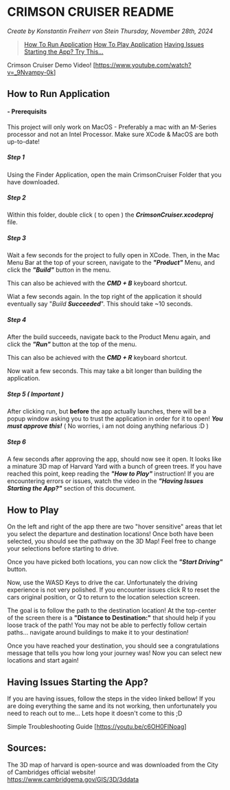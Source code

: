 # CRIMSON CRUISER README
*Create by Konstantin Freiherr von Stein*
_Thursday, November 28th, 2024_


> [How To Run Application](#1)
> [How To Play Application](#2)
> [Having Issues Starting the App? Try This...](#3)


Crimson Cruiser Demo Video!
[https://www.youtube.com/watch?v=_9Nvampy-0k]



<a name="1"></a>
## How to Run Application

#### - Prerequisits

This project will only work on MacOS - Preferably a mac with an M-Series processor and not an Intel Processor. Make sure XCode & MacOS are both up-to-date!

##### Step 1
Using the Finder Application, open the main CrimsonCruiser Folder that you have downloaded.
##### Step 2

Within this folder, double click ( to open ) the **_CrimsonCruiser.xcodeproj_** file. 

##### Step 3

Wait a few seconds for the project to fully open in XCode. Then, in the Mac Menu Bar at the top of your screen, navigate to the ***"Product"*** Menu, and click the _**"Build"**_ button in the menu. 

This can also be achieved with the **_CMD + B_** keyboard shortcut.

Wiat a few seconds again. In the top right of the application it should eventually say "_Build_ **_Succeeded_**". This should take ~10 seconds.

##### Step 4

After the build succeeds, navigate back to the Product Menu again, and click the _**"Run"**_ button at the top of the menu. 

This can also be achieved with the **_CMD + R_** keyboard shortcut.

Now wait a few seconds. This may take a bit longer than building the application.

##### Step 5 ( *Important* )

After clicking run, but **before** the app actually launches, there will be a popup window asking you to trust the application in order for it to open! ***You must approve this!*** ( No worries, i am not doing anything nefarious :D )

##### Step 6 

A few seconds after approving the app, should now see it open. It looks like a minature 3D map of Harvard Yard with a bunch of green trees. If you have reached this point, keep reading the ***"How to Play"*** instruction! If you are encountering errors or issues, watch the video in the ***"Having Issues Starting the App?"*** section of this document.

<a name="2"></a>
## How to Play 

On the left and right of the app there are two "hover sensitive" areas that let you select the departure and destination locations! Once both have been selected, you should see the pathway on the 3D Map! Feel free to change your selections before starting to drive.

Once you have picked both locations, you can now click the ***"Start Driving"*** button.

Now, use the WASD Keys to drive the car. Unfortunately the driving experience is not very polished. If you encounter issues click R to reset the cars original position, or Q to return to the location selection screen. 

The goal is to follow the path to the destination location! At the top-center of the screen there is a **"Distance to Destination:"** that should help if you loose track of the path! You may not be able to perfectly follow certain paths... navigate around buildings to make it to your destination! 

Once you have reached your destination, you should see a congratulations message that tells you how long your journey was! Now you can select new locations and start again! 

<a name="3"></a>
## Having Issues Starting the App?

If you are having issues, follow the steps in the video linked bellow! If you are doing everything the same and its not working, then unfortunately you need to reach out to me... Lets hope it doesn't come to this ;D

Simple Troubleshooting Guide 
[https://youtu.be/c6OH0FINoag]

## Sources: 

The 3D map of harvard is open-source and was downloaded from the City of Cambridges official website!
https://www.cambridgema.gov/GIS/3D/3ddata




